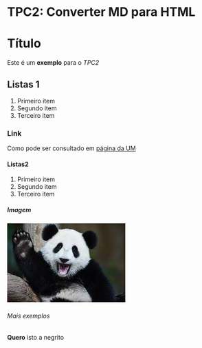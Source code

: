 # TPC2: Converter MD para HTML

# Título
Este é um **exemplo** para o *TPC2*

## Listas 1

1. Primeiro item
2. Segundo item
3. Terceiro item

### Link
Como pode ser consultado em [página da UM](https://elearning.uminho.pt/ultra/institution-page)

#### Listas2

1. Primeiro item
2. Segundo item
3. Terceiro item


##### Imagem
![Imagem qualquer](panda.jpg)



###### Mais exemplos

**Quero** isto a negrito


